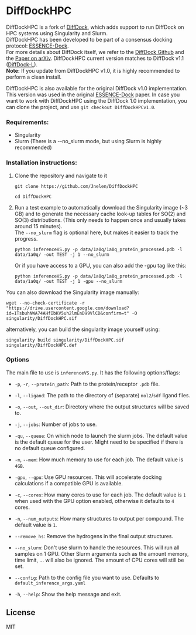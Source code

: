 # DiffDockHPC
DiffDockHPC is a fork of [DiffDock](https://github.com/gcorso/DiffDock), which adds support to run DiffDock on HPC systems using Singularity and Slurm.  
DiffDockHPC has been developed to be part of a consensus docking protocol: [ESSENCE-Dock](https://pubs.acs.org/doi/abs/10.1021/acs.jcim.3c01982).  
For more details about DiffDock itself, we refer to the [DiffDock Github](https://github.com/gcorso/DiffDock) and the [Paper on arXiv](https://arxiv.org/abs/2210.01776).
DiffDockHPC current version matches to DiffDock v1.1 ([DiffDock-L](https://arxiv.org/abs/2402.18396)).  
**Note:** If you update from DiffDockHPC v1.0, it is highly recommended to perform a clean install.  

DiffDockHPC is also available for the original DiffDock v1.0 implementation. This version was used in the original [ESSENCE-Dock](https://pubs.acs.org/doi/abs/10.1021/acs.jcim.3c01982) paper.
In case you want to work with DiffDockHPC using the DiffDock 1.0 implementation, you can clone the project, and use `git checkout DiffDockHPCv1.0`.

### Requirements:
* Singularity 
* Slurm (There is a --no_slurm mode, but using Slurm is highly recommended)

### Installation instructions:
1. Clone the repository and navigate to it
    ```
    git clone https://github.com/Jnelen/DiffDockHPC
    ```
   ```
   cd DiffDockHPC
   ```
   
2. Run a test example to automatically download the Singularity image (~3 GB) and to generate the necessary cache look-up tables for SO(2) and SO(3) distributions. (This only needs to happen once and usually takes around 15 minutes).  
   The `--no_slurm` flag is optional here, but makes it easier to track the progress.   
   ```
   python inferenceVS.py -p data/1a0q/1a0q_protein_processed.pdb -l data/1a0q/ -out TEST -j 1 --no_slurm
   ```  
   Or if you have access to a GPU, you can also add the -gpu tag like this:  
   ```
   python inferenceVS.py -p data/1a0q/1a0q_protein_processed.pdb -l data/1a0q/ -out TEST -j 1 -gpu --no_slurm
   ```  
You can also download the Singularity image manually:
   ```
   wget --no-check-certificate -r "https://drive.usercontent.google.com/download?id=1TsbuhNWA74AHfIbKV5uh2lmEnD99VlCD&confirm=t" -O singularity/DiffDockHPC.sif
   ```
   
   alternatively, you can build the singularity image yourself using:
   ```
   singularity build singularity/DiffDockHPC.sif singularity/DiffDockHPC.def
   ```
### Options

The main file to use is `inferenceVS.py`. It has the following options/flags:  

- `-p`, `-r`, `--protein_path`: 
  Path to the protein/receptor `.pdb` file.

- `-l`, `--ligand`: 
  The path to the directory of (separate) `mol2`/`sdf` ligand files.

- `-o`, `--out`, `--out_dir`: 
  Directory where the output structures will be saved to.

- `-j`, `--jobs`: 
  Number of jobs to use.

- `-qu`, `--queue`: 
  On which node to launch the slurm jobs. The default value is the default queue for the user. Might need to be specified if there is no default queue configured.

- `-m`, `--mem`: 
  How much memory to use for each job. The default value is `4GB`.

- `-gpu`, `--gpu`: 
  Use GPU resources. This will accelerate docking calculations if a compatible GPU is available.

- `-c`, `--cores`: 
  How many cores to use for each job. The default value is `1` when used with the GPU option enabled, otherwise it defaults to `4` cores.

- `-n`, `--num_outputs`: 
  How many structures to output per compound. The default value is `1`.

- `--remove_hs`: 
  Remove the hydrogens in the final output structures.
  
- `--no_slurm`: 
  Don't use slurm to handle the resources. This will run all samples on 1 GPU. Other Slurm arguments such as the amount memory, time limit, ... will also be ignored. The amount of CPU cores will still be set.

- `--config`: 
  Path to the config file you want to use. Defaults to `default_inference_args.yaml`

- `-h`, `--help`: 
  Show the help message and exit.

## License
MIT
